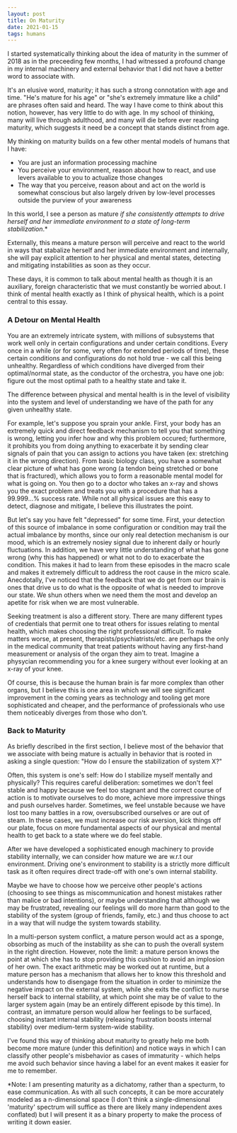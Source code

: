 ```yaml
---
layout: post
title: On Maturity
date: 2021-01-15
tags: humans
---
```


I started systematically thinking about the idea of maturity in the summer of 2018 as in the preceeding few months, I had witnessed a profound change in my internal machinery and external behavior that I did not have a better word to associate with.

It's an elusive word, maturity; it has such a strong connotation with age and time. "He's mature for his age" or "she's extremely immature like a child" are phrases often said and heard. The way I have come to think about this notion, however, has very little to do with age. In my school of thinking, many will live through adulthood, and many will die before ever reaching maturity, which suggests it need be a concept that stands distinct from age. 

My thinking on maturity builds on a few other mental models of humans that I have:
* You are just an information processing machine
* You perceive your environment, reason about how to react, and use levers available to you to actualize those changes
* The way that you perceive, reason about and act on the world is somewhat conscious but also largely driven by low-level processes outside the purview of your awareness

In this world, I see a person as mature _if she consistently attempts to drive herself and her immediate environment to a state of long-term stabilization_.*

Externally, this means a mature person will perceive and react to the world in ways that stabalize herself and her immediate environment and internally, she will pay explicit attention to her physical and mental states, detecting and mitigating instabilities as soon as they occur.

These days, it is common to talk about mental health as though it is an auxiliary, foreign characteristic that we must constantly be worried about. I think of mental health exactly as I think of physical health, which is a point central to this essay.

### A Detour on Mental Health

You are an extremely intricate system, with millions of subsystems that work well only in certain configurations and under certain conditions. Every once in a while (or for some, very often for extended periods of time), these certain conditions and configurations do not hold true - we call this being unhealthy. Regardless of which conditions have diverged from their optimal/normal state, as the conductor of the orchestra, you have one job: figure out the most optimal path to a healthy state and take it.

The difference between physical and mental health is in the level of visibility into the system and level of understanding we have of the path for any given unhealthy state. 

For example, let's suppose you sprain your ankle. First, your body has an extremely quick and direct feedback mechanism to tell you that something is wrong, letting you infer how and why this problem occured; furthermore, it prohibits you from doing anything to exacerbate it by sending clear signals of pain that you can assign to actions you have taken (ex: stretching it in the wrong direction). From basic biology class, you have a somewhat clear picture of what has gone wrong (a tendon being stretched or bone that is fractured), which allows you to form a reasonable mental model for what is going on. You then go to a doctor who takes an x-ray and shows you the exact problem and treats you with a procedure that has a 99.999...% success rate. While not all physical issues are this easy to detect, diagnose and mitigate, I believe this illustrates the point.

But let's say you have felt "depressed" for some time. First, your detection of this source of imbalance in some configuration or condition may trail the actual imbalance by months, since our only real detection mechanism is our mood, which is an extremely nosiey signal due to inherent daily or hourly fluctuations. In addition, we have very little understanding of what has gone wrong (why this has happened) or what not to do to exacerbate the condition. This makes it had to learn from these episodes in the macro scale and makes it extremely difficult to address the root cause in the micro scale. Anecdotally, I've noticed that the feedback that we do get from our brain is ones that drive us to do what is the opposite of what is needed to improve our state. We shun others when we need them the most and develop an apetite for risk when we are most vulnerable.

Seeking treatment is also a different story. There are many different types of credentials that permit one to treat others for issues relating to mental health, which makes choosing the right professional difficult. To make matters worse, at present, therapists/psychiatrists/etc. are perhaps the only in the medical community that treat patients without having any first-hand measurement or analysis of the organ they aim to treat. Imagine a physycian recommending you for a knee surgery without ever looking at an x-ray of your knee.

Of course, this is because the human brain is far more complex than other organs, but I believe this is one area in which we will see significant improvement in the coming years as technology and tooling get more sophisticated and cheaper, and the performance of professionals who use them noticeably diverges from those who don't.

### Back to Maturity

As briefly described in the first section, I believe most of the behavior that we associate with being mature is actually in behavior that is rooted in asking a single question: "How do I ensure the stabilization of system X?"

Often, this system is one's self: How do I stabilize myself mentally and physically? This requires careful deliberation: sometimes we don't feel stable and happy because we feel too stagnant and the correct course of action is to motivate ourselves to do more, achieve more impressive things and push ourselves harder. Sometimes, we feel unstable because we have lost too many battles in a row, oversubscribed ourselves or are out of steam. In these cases, we must increase our risk aversion, kick things off our plate, focus on more fundamental aspects of our physical and mental health to get back to a state where we do feel stable.

After we have developed a sophisticated enough machinery to provide stability internally, we can consider how mature we are w.r.t our environment. Driving one's environment to stability is a strictly more difficult task as it often requires direct trade-off with one's own internal stability. 

Maybe we have to choose how we perceive other people's actions (choosing to see things as miscommunication and honest mistakes rather than malice or bad intentions), or maybe understanding that although we may be frustrated, revealing our feelings will do more harm than good to the stability of the system (group of friends, family, etc.) and thus choose to act in a way that will nudge the system towards stability.

In a multi-person system conflict, a mature person would act as a sponge, obsorbing as much of the instability as she can to push the overall system in the right direction. However, note the limit: a mature person knows the point at which she has to stop providing this cushion to avoid an implosion of her own. The exact arithmetic may be worked out at runtime, but a mature person has a mechanism that allows her to know this threshold and understands how to disengage from the situation in order to minimize the negative impact on the external system, while she exits the conflict to nurse herself back to internal stability, at which point she may be of value to the larger system again (may be an entirely different episode by this time). In contrast, an immature person would allow her feelings to be surfaced, choosing instant internal stability (releasing frustration boosts internal stability) over medium-term system-wide stability.


I've found this way of thinking about maturity to greatly help me both become more mature (under this definition) and notice ways in which I can classify other people's misbehavior as cases of immaturity - which helps me avoid such behavior since having a label for an event makes it easier for me to remember.


*Note: I am presenting maturity as a dichatomy, rather than a specturm, to ease communication. As with all such concepts, it can be more accurately modeled as a n-dimensional space (I don't think a single-dimensional 'maturity' spectrum will suffice as there are likely many independent axes conflated) but I will present it as a binary property to make the process of writing it down easier.
